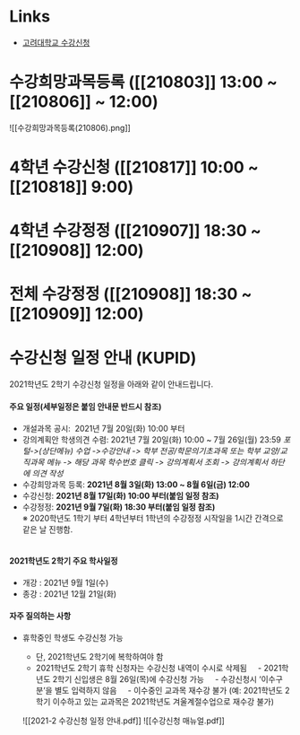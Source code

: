 # Links
- [고려대학교 수강신청](https://sugang.korea.ac.kr)


# 수강희망과목등록 ([[210803]] 13:00 ~ [[210806]] ~ 12:00)
![[수강희망과목등록(210806).png]]
# 4학년 수강신청 ([[210817]] 10:00 ~ [[210818]] 9:00)
# 4학년 수강정정 ([[210907]] 18:30 ~ [[210908]] 12:00)
# 전체 수강정정 ([[210908]] 18:30 ~ [[210909]] 12:00)

# 수강신청 일정 안내 (KUPID)
2021학년도 2학기 수강신청 일정을 아래와 같이 안내드립니다.

#### 주요 일정(세부일정은 붙임 안내문 반드시 참조)
- 개설과목 공시:  2021년 7월 20일(화) 10:00 부터  
- 강의계획안 학생의견 수렴: 2021년 7월 20일(화) 10:00 ~ 7월 26일(월) 23:59
	*포털->(상단메뉴) 수업 ->수강안내 -> 학부 전공/학문의기초과목 또는 학부 교양/교직과목 메뉴 -> 해당 과목 학수번호 클릭 -> 강의계획서 조회 -> 강의계획서 하단에 의견 작성*
- 수강희망과목 등록: **2021년 8월 3일(화) 13:00 ~ 8월 6일(금) 12:00**
- 수강신청: **2021년 8월 17일(화) 10:00 부터(붙임 일정 참조)**
- 수강정정: **2021년 9월 7일(화) 18:30 부터(붙임 일정 참조)**  
	※ 2020학년도 1학기 부터 4학년부터 1학년의 수강정정 시작일을 1시간 간격으로 같은 날 진행함.   
  
#### 2021학년도 2학기 주요 학사일정
- 개강 : 2021년 9월 1일(수) 
- 종강 : 2021년 12월 21일(화)

#### 자주 질의하는 사항
- 휴학중인 학생도 수강신청 가능  
	- 단, 2021학년도 2학기에 복학하여야 함  
	- 2021학년도 2학기 휴학 신청자는 수강신청 내역이 수시로 삭제됨
    - 2021학년도 2학기 신입생은 8월 26일(목)에 수강신청 가능
    - 수강신청시 ‘이수구분’을 별도 입력하지 않음
    - 이수중인 교과목 재수강 불가
	 (예: 2021학년도 2학기 이수하고 있는 교과목은 2021학년도 겨울계절수업으로 재수강 불가)
	 
	 ![[2021-2 수강신청 일정 안내.pdf]]
	 ![[수강신청 매뉴얼.pdf]]